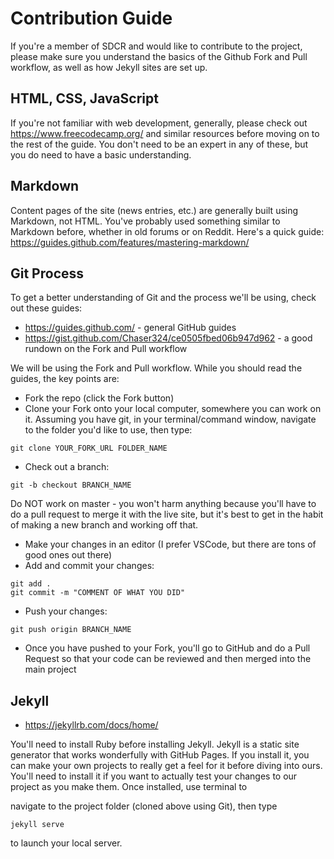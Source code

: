 # Contribution Guide

If you're a member of SDCR and would like to contribute to the project, 
please make sure you understand the basics of the Github Fork and Pull workflow, 
as well as how Jekyll sites are set up. 

## HTML, CSS, JavaScript

If you're not familiar with web development, generally, please check out https://www.freecodecamp.org/ and similar resources before moving on to the rest of the guide. You don't need to be an expert in any of these, but you do need to have a basic understanding. 

## Markdown

Content pages of the site (news entries, etc.) are generally built using Markdown, not HTML. You've probably used something similar to Markdown before, whether in old forums or on Reddit. Here's a quick guide: https://guides.github.com/features/mastering-markdown/

## Git Process

To get a better understanding of Git and the process we'll be using, check out these guides:

- https://guides.github.com/ - general GitHub guides
- https://gist.github.com/Chaser324/ce0505fbed06b947d962 - a good rundown on the Fork and Pull workflow

We will be using the Fork and Pull workflow. While you should read the guides, the key points are:

- Fork the repo (click the Fork button)
- Clone your Fork onto your local computer, somewhere you can work on it. Assuming you have git, 
in your terminal/command window, navigate to the folder you'd like to use, then type:

```
git clone YOUR_FORK_URL FOLDER_NAME
```

- Check out a branch:

```
git -b checkout BRANCH_NAME
```

Do NOT work on master - you won't harm anything because you'll have to do a pull request to merge 
it with the live site, but it's best to get in the habit of making a new branch and working off that.

- Make your changes in an editor (I prefer VSCode, but there are tons of good ones out there)
- Add and commit your changes:

```
git add . 
git commit -m "COMMENT OF WHAT YOU DID"
```

- Push your changes:

```
git push origin BRANCH_NAME
```

- Once you have pushed to your Fork, you'll go to GitHub and do a Pull Request so 
that your code can be reviewed and then merged into the main project

## Jekyll

- https://jekyllrb.com/docs/home/ 

You'll need to install Ruby before installing Jekyll. Jekyll is a static site generator 
that works wonderfully with GitHub Pages. If you install it, you can make your own projects 
to really get a feel for it before diving into ours. You'll need to install it if you want to 
actually test your changes to our project as you make them. Once installed, use terminal to 

navigate to the project folder (cloned above using Git), then type 

```jekyll serve``` 

to launch your local server.